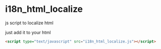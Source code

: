 # i18n_html_localize
js script to localize html

just add it to your html 
```html
<script type="text/javascript" src="i18n_html_localize.js"></script>
```
